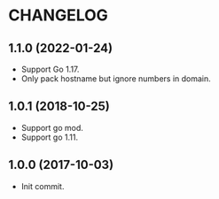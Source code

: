 # CHANGELOG

## 1.1.0 (2022-01-24)

* Support Go 1.17.
* Only pack hostname but ignore numbers in domain.

## 1.0.1 (2018-10-25)

* Support go mod.
* Support go 1.11.

## 1.0.0 (2017-10-03)

* Init commit.
